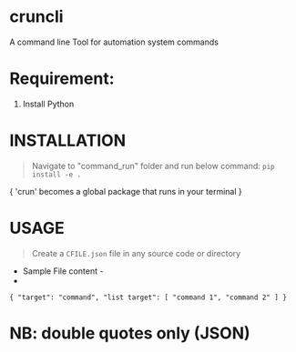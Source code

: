 # cruncli
A command line Tool for automation system commands

# Requirement:
1. Install Python

# INSTALLATION
> Navigate to "command_run" folder and run below command:
	`pip install -e .`
  
{ 'crun' becomes a global package that runs in your terminal }


# USAGE
> Create a `CFILE.json` file in any source code or directory
- Sample File content -
- 
`{
  "target": "command",
  "list target": [
	"command 1",
	"command 2"
   ]
}`

# NB: double quotes only (JSON)
